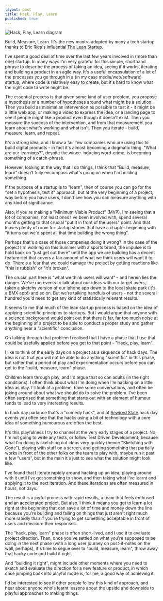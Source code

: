 ```yaml
--- 
layout: post
title: Hack, Play, Learn
published: true
---
```

<img class="full-width" src="/images/hack-play-learn.png" alt="Hack, Play, Learn diagram" />

Build, Measure, Learn. It's the new mantra adopted by many a tech startup thanks to Eric Ries's influential [The Lean Startup](http://theleanstartup.com).

I've spent a good deal of time over the last few years involved in (more than one) startup. In many ways I'm very grateful for this simple, shorthand phrase to describe the process of taking an idea, seeing if it works, iterating and building a product in an agile way. It's a useful encapsulation of a lot of the processes you go through in a (in my case media/web/software) startup, where code is relatively easy to create, but it's hard to know what the right code to write might be.

The essential process is that given some kind of user problem, you propose a hypothesis or a number of hypotheses around what might be a solution. Then you build as minimal an intervention as possible to test it - it might be a little web app, or making a video to express the idea, or a landing page to see if people might like a product even though it doesn't exist. Then you measure the success of the intervention, and from that measurement you learn about what's working and what isn't. Then you iterate - build, measure, learn, and repeat.

It's a strong idea, and I know a fair few companies who are using this to build digital products - in fact it's almost becoming a dogmatic thing. "What are our learnings?", despite the wince-inducing word-crime, is becoming something of a catch-phrase.

However, looking at the way that I do things, I think that "Build, measure, learn" doesn't fully encompass what's going on when I'm building something.

If the purpose of a startup is to "learn", then of course you can go for the "set a hypothesis, test it" approach, but at the very beginning of a project, way before you have users, I don't see how you can measure anything with any kind of significance.

Also, if you're making a "Minimum Viable Product" (MVP), I'm seeing that a lot of companies, not least ones I've been involved with, spend several months getting to that crucial "put it in front of the users" point. And that leaves plenty of room for startup stories that have a chapter beginning with "it turns out we'd spent all that time building the wrong thing".

Perhaps that's a case of those companies doing it wrong? In the case of the project I'm working on this Summer with a sports brand, the impulse is to hold back on "just get out there" until the app we are building has a decent feature-set that covers a fair amount of what we think users will want it to do. There's a fear that we could damage the project by getting reactions like "this is rubbish" or "it's broken".

The crucial part here is "what we think users will want" - and herein lies the danger. We've run events to talk about our ideas with our target users, taken a sketchy version of our iphone app down to the local skate park (it's a BMX app!) and so on. But we're talking handfuls of users - not the several hundred you'd need to get any kind of statistically relevant results.

It seems to me that much of the lean startup process is based on the idea of applying scientific principles to startups. But I would argue that anyone with a science background would point out that there is far, far too much noise at the beginning of a project to be able to conduct a proper study and gather anything near a "scientific" conclusion. 

On talking through that problem I realised that I have a phase that I use that could be usefully applied before you get to that point - "Hack, play, learn".

I like to think of the early days on a project as a sequence of hack days. The idea is not that you will not be able to do anything "scientific" in this phase, but rather that a period of play and experimentation occurs before you can get to the "build, measure, learn" phase. 

Children learn through play, and I'd argue that so can adults (in the right conditions). I often think about what I'm doing when I'm hacking on a little idea as play. I'll look at a problem, have some conversations, and often be joking around about what we should do to solve the problem. I've been often surprised that something that starts out with an element of humour tends to lead to very interesting results. 

In hack day parlance that's a "comedy hack", and at [Rewired State](http://rewiredstate.org) hack day events you often see that the hacks using a bit of technology with a core idea of something humourous are often the best.

It's this playfulness I try to channel at the very early stages of a project. No, I'm not going to write any tests, or follow Test Driven Development, because what I'm doing is sketching out ideas very quickly (hence "Sketching with Code"), playing with stuff on a screen, and getting something that partially works in front of the other folks on the team to play with, maybe run it past a few "users", but in the main it's just to see what the solution might look like. 

I've found that I iterate rapidly around hacking up an idea, playing around with it until I've got something to show, and then taking what I've learnt and applying it to the next iteration. And these iterations are often measured in hours, not days.

The result is a joyful process with rapid results, a team that feels enthused and an accelerated project. But also, I think it means you get to learn a lot right at the beginning that can save a lot of time and money down the line because you're building and failing on things that just aren't right much more rapidly than if you're trying to get something acceptable in front of users and measure their responses.

The "hack, play, learn" phase is often short-lived, and I use it to evaluate project direction. Then, once you've settled on what you're supposed to be doing in the next phase (with a long user journey on post-it-notes on the wall, perhaps), it's time to segue over to "build, measure, learn", throw away that hacky code and build it right.

And "building it right", might include other moments where you need to sketch and evaluate the direction for a new feature or product, in which case jumping back into playful mode is, for me, a good way of achieving it.

I'd be interested to see if other people follow this kind of approach, and hear about anyone who's learnt lessons about the upside and downside to playful approaches to making things.
